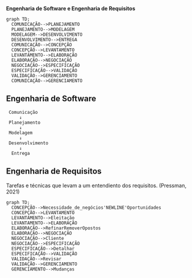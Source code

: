 **Engenharia de Software e Engenharia de Requisitos**
  ```mermaid
  graph TD;
    COMUNICAÇÃO-->PLANEJAMENTO
    PLANEJAMENTO-->MODELAGEM
    MODELAGEM-->DESENVOLVIMENTO
    DESENVOLVIMENTO-->ENTREGA
    COMUNICAÇÃO-->CONCEPÇÃO
    CONCEPÇÃO-->LEVANTAMENTO
    LEVANTAMENTO-->ELABORAÇÃO
    ELABORAÇÃO-->NEGOCIAÇÃO
    NEGOCIAÇÃO-->ESPECIFICAÇÃO
    ESPECIFICAÇÃO-->VALIDAÇÃO
    VALIDAÇÃO-->GERENCIAMENTO
    COMUNICAÇÃO-->GERENCIAMENTO
  ```
## Engenharia de Software
     Comunicação
         ↓
     Planejamento
         ↓
     Modelagem
         ↓
     Desenvolvimento
         ↓
      Entrega

## Engenharia de Requisitos
  Tarefas e técnicas que levam a um entendiento dos requisitos. (Pressman, 2021)
  
  ```mermaid
  graph TD;
    CONCEPÇÃO-->Necessidade_de_negócios'NEWLINE'Oportunidades
    CONCEPÇÃO-->LEVANTAMENTO
    LEVANTAMENTO-->Eleitação
    LEVANTAMENTO-->ELABORAÇÃO
    ELABORAÇÃO-->RefinarRemoverOpostos
    ELABORAÇÃO-->NEGOCIAÇÃO
    NEGOCIAÇÃO-->Cliente
    NEGOCIAÇÃO-->ESPECIFICAÇÃO
    ESPECIFICAÇÃO-->Detalhar
    ESPECIFICAÇÃO-->VALIDAÇÃO
    VALIDAÇÃO-->Revisar
    VALIDAÇÃO-->GERENCIAMENTO
    GERENCIAMENTO-->Mudanças
  ```
     
